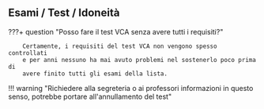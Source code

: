 ## Esami / Test / Idoneità

???+ question "Posso fare il test VCA senza avere tutti i requisiti?"
		
		Certamente, i requisiti del test VCA non vengono spesso controllati
		e per anni nessuno ha mai avuto problemi nel sostenerlo poco prima di
		avere finito tutti gli esami della lista.

!!! warning "Richiedere alla segreteria o ai professori informazioni in questo senso, potrebbe portare all'annullamento del test"